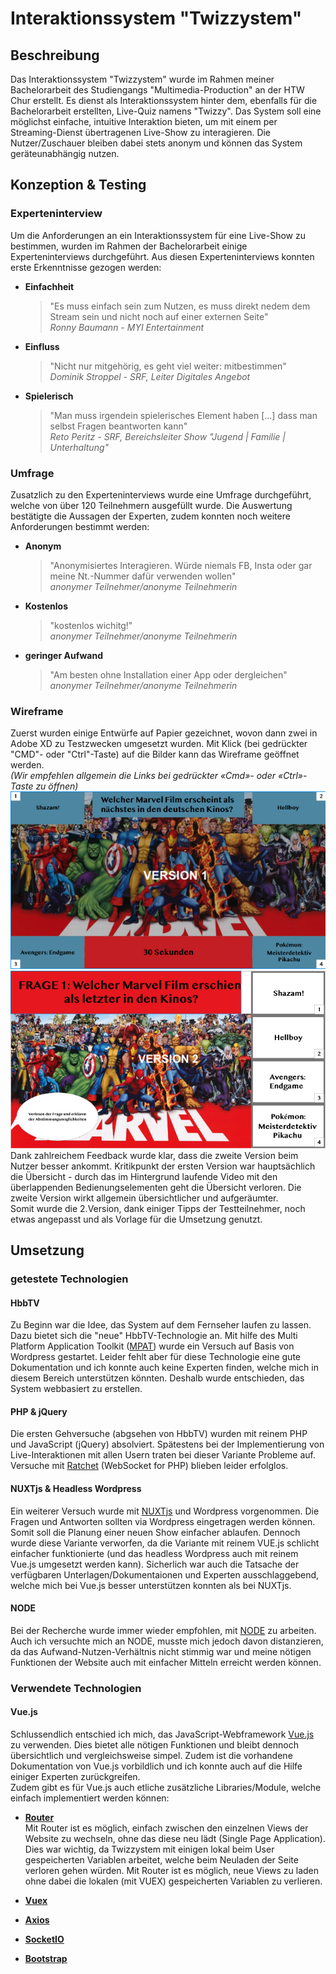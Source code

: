 # Interaktionssystem "Twizzystem"

## Beschreibung

Das Interaktionssystem "Twizzystem" wurde im Rahmen meiner Bachelorarbeit des Studiengangs "Multimedia-Production" an der HTW Chur erstellt. Es dienst als Interaktionssystem hinter dem, ebenfalls für die Bachelorarbeit erstellten, Live-Quiz namens "Twizzy".
Das System soll eine möglichst einfache, intuitive Interaktion bieten, um mit einem per Streaming-Dienst übertragenen Live-Show zu interagieren. Die Nutzer/Zuschauer bleiben dabei stets anonym und können das System geräteunabhängig nutzen.

## Konzeption & Testing

### Experteninterview
Um die Anforderungen an ein Interaktionssystem für eine Live-Show zu bestimmen, wurden im Rahmen der Bachelorarbeit einige Experteninterviews durchgeführt. Aus diesen Experteninterviews konnten erste Erkenntnisse gezogen werden:
* __Einfachheit__
  > "Es muss einfach sein zum Nutzen, es muss direkt nedem dem Stream sein und nicht noch auf einer externen Seite"
  <br>_Ronny Baumann - MYI Entertainment_
* __Einfluss__
  > "Nicht nur mitgehörig, es geht viel weiter: mitbestimmen"
  <br>_Dominik Stroppel - SRF, Leiter Digitales Angebot_
* __Spielerisch__
  > "Man muss irgendein spielerisches Element haben [...] dass man selbst Fragen beantworten kann"
  <br>_Reto Peritz - SRF, Bereichsleiter Show "Jugend | Familie | Unterhaltung"_

### Umfrage
Zusatzlich zu den Experteninterviews wurde eine Umfrage durchgeführt, welche von über 120 Teilnehmern ausgefüllt wurde. Die Auswertung bestätigte die Aussagen der Experten, zudem konnten noch weitere Anforderungen bestimmt werden:
* __Anonym__
  > "Anonymisiertes Interagieren. Würde niemals FB, Insta oder gar meine Nt.-Nummer dafür verwenden wollen"
  <br>_anonymer Teilnehmer/anonyme Teilnehmerin_
* __Kostenlos__
  > "kostenlos wichitg!"
  <br>_anonymer Teilnehmer/anonyme Teilnehmerin_
* __geringer Aufwand__
  > "Am besten ohne Installation einer App oder dergleichen"
  <br>_anonymer Teilnehmer/anonyme Teilnehmerin_

### Wireframe
Zuerst wurden einige Entwürfe auf Papier gezeichnet, wovon dann zwei in Adobe XD zu Testzwecken umgesetzt wurden. Mit Klick (bei gedrückter "CMD"- oder "Ctrl"-Taste) auf die Bilder kann das Wireframe geöffnet werden.<br>
_(Wir empfehlen allgemein die Links bei gedrückter «Cmd»- oder «Ctrl»-Taste zu öffnen)_ <br>
[![](/images/Version1.png)](https://xd.adobe.com/view/b8be4ace-b4a9-4bc4-7075-1c4d5ef401d9-ce8f/) <br>
[![](/images/Version2.png)](https://xd.adobe.com/view/4a28e9e7-e9f4-463b-594c-b7a642265d10-3c19/) <br>
Dank zahlreichem Feedback wurde klar, dass die zweite Version beim Nutzer besser ankommt. Kritikpunkt der ersten Version war hauptsächlich die Übersicht - durch das im Hintergrund laufende Video mit den überlappenden Bedienungselementen geht die Übersicht verloren. Die zweite Version wirkt allgemein übersichtlicher und aufgeräumter. <br>
Somit wurde die 2.Version, dank einiger Tipps der Testteilnehmer, noch etwas angepasst und als Vorlage für die Umsetzung genutzt.

## Umsetzung

### getestete Technologien
#### HbbTV
Zu Beginn war die Idee, das System auf dem Fernseher laufen zu lassen. Dazu bietet sich die "neue" HbbTV-Technologie an. Mit hilfe des Multi Platform Application Toolkit ([MPAT](http://mpat.eu)) wurde ein Versuch auf Basis von Wordpress gestartet. Leider fehlt aber für diese Technologie eine gute Dokumentation und ich konnte auch keine Experten finden, welche mich in diesem Bereich unterstützen könnten. Deshalb wurde entschieden, das System webbasiert zu erstellen.
#### PHP & jQuery
Die ersten Gehversuche (abgsehen von HbbTV) wurden mit reinem PHP und JavaScript (jQuery) absolviert. Spätestens bei der Implementierung von Live-Interaktionen mit allen Usern traten bei dieser Variante Probleme auf. Versuche mit [Ratchet](http://socketo.me) (WebSocket for PHP) blieben leider erfolglos.
#### NUXTjs & Headless Wordpress
Ein weiterer Versuch wurde mit [NUXTjs](https://nuxtjs.org) und Wordpress vorgenommen. Die Fragen und Antworten sollten via Wordpress eingetragen werden können. Somit soll die Planung einer neuen Show einfacher ablaufen. Dennoch wurde diese Variante verworfen, da die Variante mit reinem VUE.js schlicht einfacher funktionierte (und das headless Wordpress auch mit reinem Vue.js umgesetzt werden kann). Sicherlich war auch die Tatsache der verfügbaren Unterlagen/Dokumentaionen und Experten ausschlaggebend, welche mich bei Vue.js besser unterstützen konnten als bei NUXTjs.
#### NODE
Bei der Recherche wurde immer wieder empfohlen, mit [NODE](https://nodejs.org/en/) zu arbeiten. Auch ich versuchte mich an NODE, musste mich jedoch davon distanzieren, da das Aufwand-Nutzen-Verhältnis nicht stimmig war und meine nötigen Funktionen der Website auch mit einfacher Mitteln erreicht werden können.

### Verwendete Technologien
#### Vue.js
Schlussendlich entschied ich mich, das JavaScript-Webframework [Vue.js](https://vuejs.org) zu verwenden. Dies bietet alle nötigen Funktionen und bleibt dennoch übersichtlich und vergleichsweise simpel. Zudem ist die vorhandene Dokumentation von Vue.js vorbildlich und ich konnte auch auf die Hilfe einiger Experten zurückgreifen. <br>
Zudem gibt es für Vue.js auch etliche zusätzliche Libraries/Module, welche einfach implementiert werden können:
* [__Router__](https://router.vuejs.org) <br>
  Mit Router ist es möglich, einfach zwischen den einzelnen Views der Website zu wechseln, ohne das diese neu lädt (Single Page Application). Dies war wichtig, da Twizzystem mit einigen lokal beim User gespeicherten Variablen arbeitet, welche beim Neuladen der Seite verloren gehen würden. Mit Router ist es möglich, neue Views zu laden ohne dabei die lokalen (mit VUEX) gespeicherten Variablen zu verlieren.
* [__Vuex__](https://vuex.vuejs.org) <br>

* [__Axios__](https://axios.nuxtjs.org) <br>
* [__SocketIO__](https://socket.io) <br>
* [__Bootstrap__](https://bootstrap-vue.js.org) <br>
